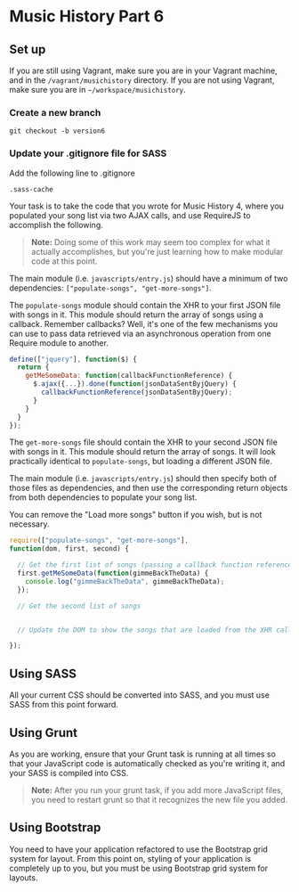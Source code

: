 # Music History Part 6

## Set up

If you are still using Vagrant, make sure you are in your Vagrant machine, and in the `/vagrant/musichistory` directory. If you are not using Vagrant, make sure you are in `~/workspace/musichistory`.

### Create a new branch

`git checkout -b version6`

### Update your .gitignore file for SASS

Add the following line to .gitignore

```
.sass-cache
```

Your task is to take the code that you wrote for Music History 4, where you populated your song list via two AJAX calls, and use RequireJS to accomplish the following.

> **Note:** Doing some of this work may seem too complex for what it actually accomplishes, but you're just learning how to make modular code at this point.

The main module (i.e. `javascripts/entry.js`) should have a minimum of two dependencies: `["populate-songs", "get-more-songs"]`.

The `populate-songs` module should contain the XHR to your first JSON file with songs in it. This module should return the array of songs using a callback. Remember callbacks?  Well, it's one of the few mechanisms you can use to pass data retrieved via an asynchronous operation from one Require module to another.

```js
define(["jquery"], function($) {
  return {
    getMeSomeData: function(callbackFunctionReference) {
      $.ajax({...}).done(function(jsonDataSentByjQuery) {
        callbackFunctionReference(jsonDataSentByjQuery);
      }
    }
  }
});
```

The `get-more-songs` file should contain the XHR to your second JSON file with songs in it. This module should return the array of songs. It will look practically identical to `populate-songs`, but loading a different JSON file.

The main module (i.e. `javascripts/entry.js`) should then specify both of those files as dependencies, and then use the corresponding return objects from both dependencies to populate your song list.

You can remove the "Load more songs" button if you wish, but is not necessary.

```js
require(["populate-songs", "get-more-songs"],
function(dom, first, second) {

  // Get the first list of songs (passing a callback function reference)
  first.getMeSomeData(function(gimmeBackTheData) {
    console.log("gimmeBackTheData", gimmeBackTheData);
  });

  // Get the second list of songs


  // Update the DOM to show the songs that are loaded from the XHR calls

});
```

## Using SASS

All your current CSS should be converted into SASS, and you must use SASS from this point forward.

## Using Grunt

As you are working, ensure that your Grunt task is running at all times so that your JavaScript code is automatically checked as you're writing it, and your SASS is compiled into CSS.

> **Note:** After you run your grunt task, if you add more JavaScript files, you need to restart grunt so that it recognizes the new file you added.

## Using Bootstrap

You need to have your application refactored to use the Bootstrap grid system for layout. From this point on, styling of your application is completely up to you, but you must be using Bootstrap grid system for layouts.